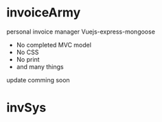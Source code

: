 # invoiceArmy
personal invoice manager Vuejs-express-mongoose
- No completed MVC model 
- No CSS 
- No print 
- and many things 

update comming soon
# invSys
